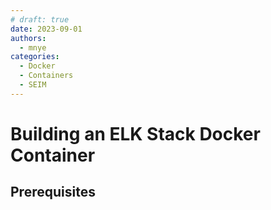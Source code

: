 ```yaml
---
# draft: true
date: 2023-09-01
authors:
  - mnye
categories:
  - Docker
  - Containers
  - SEIM
---
```


# Building an ELK Stack Docker Container



## Prerequisites